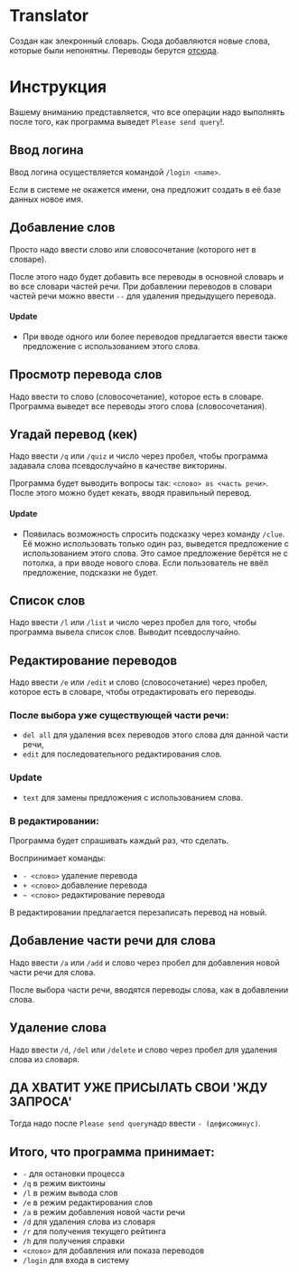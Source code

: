 # Translator

Создан как элекронный словарь. Сюда добавляются новые слова, которые были непонятны. Переводы берутся [отсюда](https://translate.google.com).

# Инструкция

Вашему вниманию представляется, что все операции надо выполнять после того, как программа выведет `Please send query`!.

## Ввод логина

Ввод логина осуществляется командой `/login <name>`.

Если в системе не окажется имени, она предложит создать в её базе данных новое имя.

## Добавление слов

Просто надо ввести слово или словосочетание (которого нет в словаре).

После этого надо будет добавить все переводы в основной словарь и во все словари частей речи.
При добавлении переводов в словари частей речи можно ввести `--` для удаления предыдущего перевода.

#### Update

* При вводе одного или более переводов предлагается ввести также предложение с использованием этого слова.

## Просмотр перевода слов

Надо ввести то слово (словосочетание), которое есть в словаре. Программа выведет все переводы этого слова (словосочетания).

## Угадай перевод (кек)

Надо ввести `/q` или `/quiz` и число через пробел, чтобы программа задавала слова псевдослучайно в качестве викторины.

Программа будет выводить вопросы так: `<слово> as <часть речи>`.
После этого можно будет кекать, вводя правильный перевод.

#### Update

* Появилась возможность спросить подсказку через команду `/clue`.
Её можно использовать только один раз, выведется предложение с использованием этого слова.
Это самое предложение берётся не с потолка, а при вводе нового слова. Если пользователь не ввёл предложение, подсказки не будет.

## Список слов

Надо ввести `/l` или `/list` и число через пробел для того, чтобы программа вывела список слов. Выводит псевдослучайно.

## Редактирование переводов

Надо ввести `/e` или `/edit` и слово (словосочетание) через пробел, которое есть в словаре, чтобы отредактировать его переводы.

### После выбора уже существующей части речи:
 
* `del all` для удаления всех переводов этого слова для данной части речи,
* `edit` для последовательного редактирования слов.

### Update

* `text` для замены предложения с использованием слова.

### В редактировании: 
Программа будет спрашивать каждый раз, что сделать.

Воспринимает команды:

* `- <слово>` удаление перевода
* `+ <слово>` добавление перевода
* `~ <слово>` редактирование перевода

В редактировании предлагается перезаписать перевод на новый.

## Добавление части речи для слова

Надо ввести `/a` или `/add` и слово через пробел для добавления новой части речи для слова.

После выбора части речи, вводятся переводы слова, как в добавлении слова.

## Удаление слова

Надо ввести `/d`, `/del` или `/delete` и слово через пробел для удаления слова из словаря.

## ДА ХВАТИТ УЖЕ ПРИСЫЛАТЬ СВОИ 'ЖДУ ЗАПРОСА'

Тогда надо после `Please send query`надо  ввести `- (дефисоминус)`.

## Итого, что программа принимает:

* `-`                   для остановки процесса
* `/q`                  в режим виктоины
* `/l`                  в режим вывода слов
* `/e`                  в режим редактирования слов
* `/a`                  в режим добавления новой части речи
* `/d`                  для удаления слова из словаря
* `/r`                  для получения текущего рейтинга
* `/h`                  для получения справки
* `<слово>`             для добавления или показа переводов
* `/login`              для входа в систему